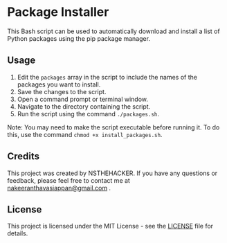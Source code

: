 # Package Installer

This Bash script can be used to automatically download and install a list of Python packages using the pip package manager.

## Usage

1. Edit the `packages` array in the script to include the names of the packages you want to install.
2. Save the changes to the script.
3. Open a command prompt or terminal window.
4. Navigate to the directory containing the script.
5. Run the script using the command `./packages.sh`.

Note: You may need to make the script executable before running it. To do this, use the command `chmod +x install_packages.sh`.

## Credits

This project was created by NSTHEHACKER. If you have any questions or feedback, please feel free to contact me at nakeeranthavasiappan@gmail.com .

## License

This project is licensed under the MIT License - see the [LICENSE](LICENSE) file for details.
